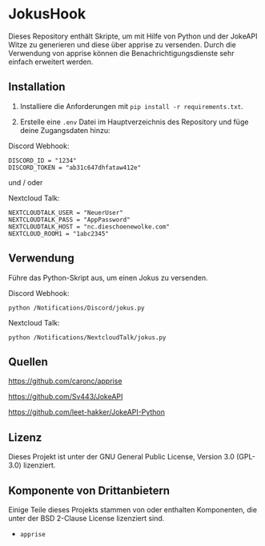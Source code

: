 # JokusHook

Dieses Repository enthält Skripte, um mit Hilfe von Python und der JokeAPI Witze zu generieren und diese über apprise zu versenden.
Durch die Verwendung von apprise können die Benachrichtigungsdienste sehr einfach erweitert werden.

## Installation

1. Installiere die Anforderungen mit `pip install -r requirements.txt`.

2. Erstelle eine `.env` Datei im Hauptverzeichnis des Repository und füge deine Zugangsdaten hinzu:


Discord Webhook:


```
DISCORD_ID = "1234"
DISCORD_TOKEN = "ab31c647dhfataw412e"
```


und / oder

Nextcloud Talk:

```
NEXTCLOUDTALK_USER = "NeuerUser"
NEXTCLOUDTALK_PASS = "AppPassword"
NEXTCLOUDTALK_HOST = "nc.dieschoenewolke.com"
NEXTCLOUD_ROOM1 = "1abc2345"
```


## Verwendung

Führe das Python-Skript aus, um einen Jokus zu versenden.


Discord Webhook:


```
python /Notifications/Discord/jokus.py
```


Nextcloud Talk:

```
python /Notifications/NextcloudTalk/jokus.py
```


## Quellen

https://github.com/caronc/apprise

https://github.com/Sv443/JokeAPI

https://github.com/leet-hakker/JokeAPI-Python

## Lizenz

Dieses Projekt ist unter der GNU General Public License, Version 3.0 (GPL-3.0) lizenziert.

## Komponente von Drittanbietern

Einige Teile dieses Projekts stammen von oder enthalten Komponenten, die unter der BSD 2-Clause License lizenziert sind.

- `apprise`